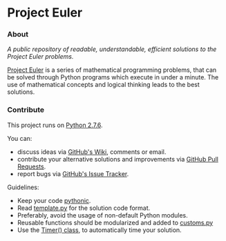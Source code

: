 Project Euler
=============

### About

_A public repository of readable, understandable, efficient solutions to the Project Euler problems._

[Project Euler](https://projecteuler.net/) is a series of mathematical programming problems, that can be solved through Python programs which execute in under a minute. The use of mathematical concepts and logical thinking leads to the best solutions.

### Contribute

This project runs on [Python 2.7.6](https://www.python.org/download/releases/2.7.6/).

You can:

- discuss ideas via [GitHub's Wiki](https://github.com/arvindch/project-euler/wiki), comments or email.
- contribute your alternative solutions and improvements via [GitHub Pull Requests](https://github.com/arvindch/project-euler/pulls).
- report bugs via [GitHub's Issue Tracker](https://github.com/arvindch/project-euler/issues).

Guidelines:

- Keep your code [pythonic](http://legacy.python.org/dev/peps/pep-0020/).
- Read [template.py](https://github.com/arvindch/project-euler/blob/master/template.py) for the solution code format.
- Preferably, avoid the usage of non-default Python modules.
- Reusable functions should be modularized and added to [customs.py](https://github.com/arvindch/project-euler/blob/master/customs.py)
- Use the [Timer() class](https://github.com/arvindch/project-euler/blame/master/customs.py#L142-157), to automatically time your solution.
